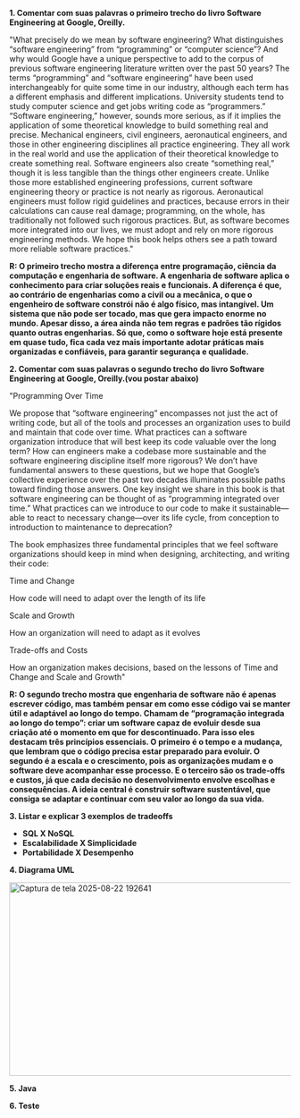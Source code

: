 **1. Comentar com suas palavras o primeiro trecho do livro Software Engineering at Google, Oreilly.**

"What precisely do we mean by software engineering? What distinguishes “software engineering” from “programming” or “computer science”? And why would Google have a unique perspective to add to the corpus of previous software engineering literature written over the past 50 years? The terms “programming” and “software engineering” have been used interchangeably for quite some time in our industry, although each term has a different emphasis and different implications. University students tend to study computer science and get jobs writing code as “programmers.” “Software engineering,” however, sounds more serious, as if it implies the application of some theoretical knowledge to build something real and precise. Mechanical engineers, civil engineers, aeronautical engineers, and those in other engineering disciplines all practice engineering. They all work in the real world and use the application of their theoretical knowledge to create something real. Software engineers also create “something real,” though it is less tangible than the things other engineers create. Unlike those more established engineering professions, current software engineering theory or practice is not nearly as rigorous. Aeronautical engineers must follow rigid guidelines and practices, because errors in their calculations can cause real damage; programming, on the whole, has traditionally not followed such rigorous practices. But, as software becomes more integrated into our lives, we must adopt and rely on more rigorous engineering methods. We hope this book helps others see a path toward more reliable software practices."

**R: O primeiro trecho mostra a diferença entre programação, ciência da computação e engenharia de software. A engenharia de software aplica o conhecimento para criar soluções reais e funcionais. A diferença é que, ao contrário de engenharias como a civil ou a mecânica, o que o engenheiro de software constrói não é algo físico, mas intangível. Um sistema que não pode ser tocado, mas que gera impacto enorme no mundo. Apesar disso, a área ainda não tem regras e padrões tão rígidos quanto outras engenharias. Só que, como o software hoje está presente em quase tudo, fica cada vez mais importante adotar práticas mais organizadas e confiáveis, para garantir segurança e qualidade.**
 
**2. Comentar com suas palavras o segundo trecho do livro Software Engineering at Google, Oreilly.(vou postar abaixo)**

"Programming Over Time
 
We propose that “software engineering” encompasses not just the act of writing code, but all of the tools and processes an organization uses to build and maintain that code over time. What practices can a software organization introduce that will best keep its code valuable over the long term? How can engineers make a codebase more sustainable and the software engineering discipline itself more rigorous? We don’t have fundamental answers to these questions, but we hope that Google’s collective experience over the past two decades illuminates possible paths toward finding those answers. One key insight we share in this book is that software engineering can be thought of as “programming integrated over time.” What practices can we introduce to our code to make it sustainable—able to react to necessary change—over its life cycle, from conception to introduction to maintenance to deprecation?
 
The book emphasizes three fundamental principles that we feel software organizations should keep in mind when designing, architecting, and writing their code:
 
Time and Change
 
How code will need to adapt over the length of its life
 
Scale and Growth
 
How an organization will need to adapt as it evolves
 
Trade-offs and Costs
 
How an organization makes decisions, based on the lessons of Time and Change and Scale and Growth"

**R: O segundo trecho mostra que engenharia de software não é apenas escrever código, mas também pensar em como esse código vai se manter útil e adaptável ao longo do tempo. Chamam de “programação integrada ao longo do tempo”: criar um software capaz de evoluir desde sua criação até o momento em que for descontinuado. Para isso eles destacam três princípios essenciais. O primeiro é o tempo e a mudança, que lembram que o código precisa estar preparado para evoluir. O segundo é a escala e o crescimento, pois as organizações mudam e o software deve acompanhar esse processo. E o terceiro são os trade-offs e custos, já que cada decisão no desenvolvimento envolve escolhas e consequências. A ideia central é construir software sustentável, que consiga se adaptar e continuar com seu valor ao longo da sua vida.**
 
**3. Listar e explicar 3 exemplos de tradeoffs**
   
  - **SQL X NoSQL**
  - **Escalabilidade X Simplicidade**
  - **Portabilidade X Desempenho** 

**4. Diagrama UML**

<img width="646" height="346" alt="Captura de tela 2025-08-22 192641" src="https://github.com/user-attachments/assets/dfac7c05-d353-436c-a14c-e3b8690023b0" />

**5. Java**

**6. Teste**

